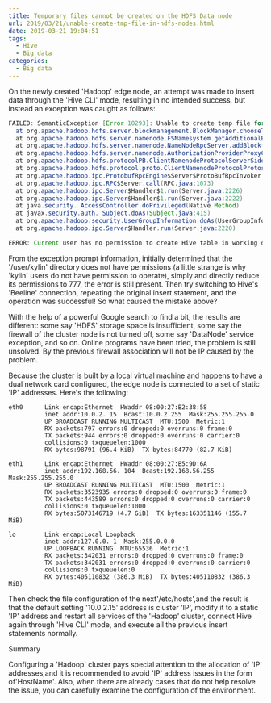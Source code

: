 ```yaml
---
title: Temporary files cannot be created on the HDFS Data node
url: 2019/03/21/unable-create-tmp-file-in-hdfs-nodes.html
date: 2019-03-21 19:04:51
tags:
  - Hive
  - Big data
categories:
  - Big data
---
```


On the newly created 'Hadoop' edge node, an attempt was made to insert data through the 'Hive CLI' mode, resulting in no intended success, but instead an exception was caught as follows:

```java
FAILED: SemanticException [Error 10293]: Unable to create temp file for insert values File /tmp/hive/kylin/9c84de0a-fca2-4d3c-8f72-47436a4adb83/_tmp_space.db/Values__Tmp__Table__1/data_file could only be replicated to 0 nodes instead of minReplication (=1).  There are 1 datanode(s) running and 1 node(s) are excluded in this operation.
  at org.apache.hadoop.hdfs.server.blockmanagement.BlockManager.chooseTarget4NewBlock(BlockManager.java:1720)
  at org.apache.hadoop.hdfs.server.namenode.FSNamesystem.getAdditionalBlock(FSNamesystem.java:3440)
  at org.apache.hadoop.hdfs.server.namenode.NameNodeRpcServer.addBlock(NameNodeRpcServer.java:686)
  at org.apache.hadoop.hdfs.server.namenode.AuthorizationProviderProxyClientProtocol.addBlock(AuthorizationProviderProxyClientProtocol.java:217)
  at org.apache.hadoop.hdfs.protocolPB.ClientNamenodeProtocolServerSideTranslatorPB.addBlock(ClientNamenodeProtocolServerSideTranslatorPB.java:506)
  at org.apache.hadoop.hdfs.protocol.proto.ClientNamenodeProtocolProtos$ClientNamenodeProtocol$2.callBlockingMethod(ClientNamenodeProtocolProtos.java)
  at org.apache.hadoop.ipc.ProtobufRpcEngine$Server$ProtoBufRpcInvoker.call(ProtobufRpcEngine.java:617)
  at org.apache.hadoop.ipc.RPC$Server.call(RPC.java:1073)
  at org.apache.hadoop.ipc.Server$Handler$1.run(Server.java:2226)
  at org.apache.hadoop.ipc.Server$Handler$1.run(Server.java:2222)
  at java.security. AccessController.doPrivileged(Native Method)
  at javax.security.auth. Subject.doAs(Subject.java:415)
  at org.apache.hadoop.security.UserGroupInformation.doAs(UserGroupInformation.java:1917)
  at org.apache.hadoop.ipc.Server$Handler.run(Server.java:2220)

ERROR: Current user has no permission to create Hive table in working directory: /user/kylin
```

<!--more-->

From the exception prompt information, initially determined that the '/user/kylin' directory does not have permissions (a little strange is why 'kylin' users do not have permission to operate), simply and directly reduce its permissions to 777, the error is still present. Then try switching to Hive's 'Beeline' connection, repeating the original insert statement, and the operation was successful! So what caused the mistake above? 

With the help of a powerful Google search to find a bit, the results are different: some say 'HDFS' storage space is insufficient, some say the firewall of the cluster node is not turned off, some say 'DataNode' service exception, and so on. Online programs have been tried, the problem is still unsolved. By the previous firewall association will not be IP caused by the problem. 

Because the cluster is built by a local virtual machine and happens to have a dual network card configured, the edge node is connected to a set of static 'IP' addresses. Here's the following:

```shell
eth0      Link encap:Ethernet  HWaddr 08:00:27:B2:38:58  
          inet addr:10.0.2. 15  Bcast:10.0.2.255  Mask:255.255.255.0
          UP BROADCAST RUNNING MULTICAST  MTU:1500  Metric:1
          RX packets:797 errors:0 dropped:0 overruns:0 frame:0
          TX packets:944 errors:0 dropped:0 overruns:0 carrier:0
          collisions:0 txqueuelen:1000 
          RX bytes:98791 (96.4 KiB)  TX bytes:84770 (82.7 KiB)

eth1      Link encap:Ethernet  HWaddr 08:00:27:B5:9D:6A  
          inet addr:192.168.56. 104  Bcast:192.168.56.255  Mask:255.255.255.0
          UP BROADCAST RUNNING MULTICAST  MTU:1500  Metric:1
          RX packets:3523935 errors:0 dropped:0 overruns:0 frame:0
          TX packets:443589 errors:0 dropped:0 overruns:0 carrier:0
          collisions:0 txqueuelen:1000 
          RX bytes:5073146719 (4.7 GiB)  TX bytes:163351146 (155.7 MiB)

lo        Link encap:Local Loopback  
          inet addr:127.0.0. 1  Mask:255.0.0.0
          UP LOOPBACK RUNNING  MTU:65536  Metric:1
          RX packets:342031 errors:0 dropped:0 overruns:0 frame:0
          TX packets:342031 errors:0 dropped:0 overruns:0 carrier:0
          collisions:0 txqueuelen:0 
          RX bytes:405110832 (386.3 MiB)  TX bytes:405110832 (386.3 MiB)
```

Then check the file configuration of the next'/etc/hosts',and the result is that the default setting '10.0.2.15' address is cluster 'IP', modify it to a static 'IP' address and restart all services of the 'Hadoop' cluster, connect Hive again through 'Hive CLI' mode, and execute all the previous insert statements normally. 

Summary

Configuring a 'Hadoop' cluster pays special attention to the allocation of 'IP' addresses,and it is recommended to avoid 'IP' address issues in the form of'HostName'. Also, when there are already cases that do not help resolve the issue, you can carefully examine the configuration of the environment. 